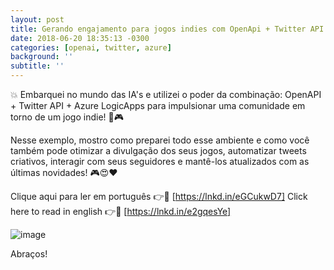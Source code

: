 ```yaml
---
layout: post
title: Gerando engajamento para jogos indies com OpenApi + Twitter API + Azure LogicApps
date: 2018-06-20 18:35:13 -0300
categories: [openai, twitter, azure]
background: ''
subtitle: ''
---
```



💥 Embarquei no mundo das IA's e utilizei o poder da combinação: OpenAPI + Twitter API + Azure LogicApps para impulsionar uma comunidade em torno de um jogo indie! 🚀🎮

Nesse exemplo, mostro como preparei todo esse ambiente e como você também pode otimizar a divulgação dos seus jogos, automatizar tweets criativos, interagir com seus seguidores e mantê-los atualizados com as últimas novidades! 🎮😍❤️

Clique aqui para ler em português 👉🔗 [https://lnkd.in/eGCukwD7]
Click here to read in english 👉🔗 [https://lnkd.in/e2gqesYe]

![image](https://github.com/leduqueiroz/leduqueiroz.github.io/assets/85421934/e153792c-b0bb-4be3-a818-89738ea3dcc5)

Abraços!
